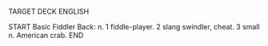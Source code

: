 TARGET DECK
ENGLISH

START
Basic
Fiddler
Back: n. 1 fiddle-player. 2 slang swindler, cheat. 3 small n. American crab.
END
